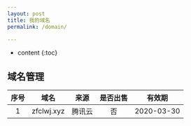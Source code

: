 ```yaml
---
layout: post
title: 我的域名
permalink: /domain/

---
```


* content
{:toc}


域名管理
-----------------------------------------------------------------

| 序号 | 域名 | 来源 | 是否出售|有效期
|:---:|:---:|:---:|:---: |:---:|
|1|zfclwj.xyz|腾讯云|否|2020-03-30|
